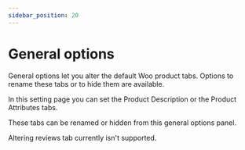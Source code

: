 ```yaml
---
sidebar_position: 20
---
```


# General options

General options let you alter the default Woo product tabs. Options to rename these tabs or to hide them are available.

In this setting page you can set the Product Description or the Product Attributes tabs.

These tabs can be renamed or hidden from this general options panel.

Altering reviews tab currently isn't supported.